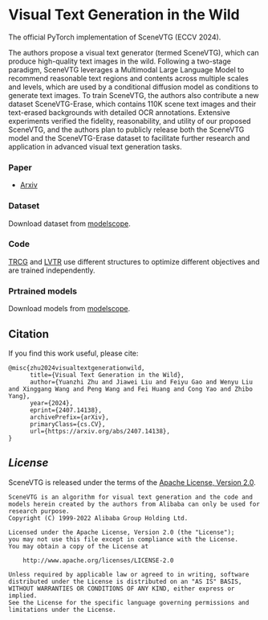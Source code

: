 # Visual Text Generation in the Wild

The official PyTorch implementation of SceneVTG (ECCV 2024).

The authors propose a visual text generator (termed SceneVTG), which can produce high-quality text images in the wild. Following a two-stage paradigm, SceneVTG leverages a Multimodal Large Language Model to recommend reasonable text regions and contents across multiple scales and levels, which are used by a conditional diffusion model as conditions to generate text images. To train SceneVTG, the authors also contribute a new dataset SceneVTG-Erase, which contains 110K scene text images and their text-erased backgrounds with detailed OCR annotations. Extensive experiments verified the fidelity, reasonability, and utility of our proposed SceneVTG, and the authors plan to publicly release both the SceneVTG model and the SceneVTG-Erase dataset to facilitate further research and application in advanced visual text generation tasks. <br>

### Paper
* [Arxiv](https://arxiv.org/abs/2407.14138)

### Dataset
Download dataset from [modelscope](https://www.modelscope.cn/datasets/Kpillow/SceneVTG-Erase).

### Code
[TRCG](./AIGC/SceneVTG/TRCG/) and [LVTR](./AIGC/SceneVTG/LVTR/) use different structures to optimize different objectives and are trained independently. 

### Prtrained models
Download models from [modelscope](https://www.modelscope.cn/models/Kpillow/SceneVTG).

## Citation
If you find this work useful, please cite:

```
@misc{zhu2024visualtextgenerationwild,
      title={Visual Text Generation in the Wild}, 
      author={Yuanzhi Zhu and Jiawei Liu and Feiyu Gao and Wenyu Liu and Xinggang Wang and Peng Wang and Fei Huang and Cong Yao and Zhibo Yang},
      year={2024},
      eprint={2407.14138},
      archivePrefix={arXiv},
      primaryClass={cs.CV},
      url={https://arxiv.org/abs/2407.14138}, 
}
```

## *License*

SceneVTG is released under the terms of the [Apache License, Version 2.0](LICENSE).

```
SceneVTG is an algorithm for visual text generation and the code and models herein created by the authors from Alibaba can only be used for research purpose.
Copyright (C) 1999-2022 Alibaba Group Holding Ltd. 

Licensed under the Apache License, Version 2.0 (the "License");
you may not use this file except in compliance with the License.
You may obtain a copy of the License at

    http://www.apache.org/licenses/LICENSE-2.0

Unless required by applicable law or agreed to in writing, software
distributed under the License is distributed on an "AS IS" BASIS,
WITHOUT WARRANTIES OR CONDITIONS OF ANY KIND, either express or implied.
See the License for the specific language governing permissions and
limitations under the License.
```